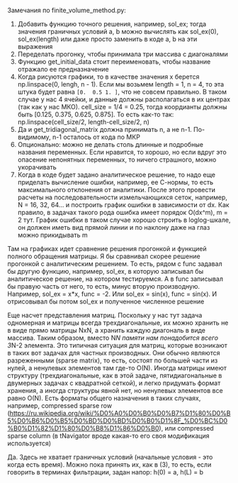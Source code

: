 Замечания по finite_volume_method.py:
1. Добавить функцию точного решения, например, sol_ex; тогда значения граничных условий a, b можно вычислять как sol_ex(0), sol_ex(length) или даже просто заменить в коде a, b на эти выражения
2. Переделать прогонку, чтобы принимала три массива с диагоналями
3. Функцию get_initial_data стоит переименовать, чтобы название отражало ее предназначение
4. Когда рисуются графики, то в качестве значения x берется np.linspace(0, lengh, n - 1). Если мы возьмем length = 1, n = 4, то эта штука будет равна `[0.  0.5 1. ]`, что не совсем правильно. В таком случае у нас 4 ячейки, и данные должны располагаться в их центрах (так как у нас МКО). cell_size = 1/4 = 0.25, тогда коордианты должны быть [0.125, 0.375, 0.625, 0.875]. То есть как-то так: np.linspace(cell_size/2, length-cell_size/2, n)
5. Да и get_tridiagonal_matrix должна принимать n, а не n-1. По-видимому, n-1 осталось от кода по МКР
6. Опционально: можно не делать столь длинные и подробные названия переменных. Если нравится, то хорошо, но если вдруг это опасение непонятных переменных, то ничего страшного, можно укорачивать
7. Когда в коде будет задано аналитическое решение, то надо еще приделать вычисление ошибки, например, ее С-нормы, то есть максимального отклонения от аналитики. После этого провести расчеты на последовательности измельчающихся сеток, например, N = 16, 32, 64... и построить график ошибки в зависимости от dx. Как правило, в задачах такого рода ошибка имеет порядок O(dx^m), m = 2 тут. График ошибки в таком случае хорошо строить в loglog-шкале, он должен иметь вид прямой линии и по наклону даже на глаз можно прикидывать m

Там на графиках идет сравнение решения прогонкой и функцией полного обращения матрицы. Я бы сравнивал скорее решение прогонкой с аналитическим решением. То есть, рядом с func задавал бы другую функцию, например, sol_ex, в которую записывал бы аналитическое решение, на котором тестируемся. А в func записывал бы правую часть от него, то есть, минус вторую производную. Например, sol_ex = x\*x, func = -2. Или sol_ex = sin(x), func = sin(x). И отрисовывал бы потом sol_ex и полученное численное решение

Еще насчет представления матриц. Поскольку у нас тут задача одномерная и матрицы всегда трехдиагональные, их можно хранить не в виде прямо матрицы NxN, а хранить каждую диагональ в виде массива. Таким образом, вместо N*N памяти нам понадобится всего 3*N-2 элемента. Это типичная ситуация для матриц, которые возникают в таких вот задачах для частных производных. Они обычно являются разреженными (sparse matrix), то есть, состоят по большей части из нулей, а ненулевых элементов там где-то O(N). Иногда матрицы имеют структуру (трехдиагональные, как в этой задаче, пятидиагональные в двумерных задачах с квадратной сеткой), и легко придумать формат хранения, а иногда структуры явной нет, но ненулевых элементов все равно O(N). Есть форматы общего назначения в таких случаях, например, compressed sparse row (https://ru.wikipedia.org/wiki/%D0%A0%D0%B0%D0%B7%D1%80%D0%B5%D0%B6%D0%B5%D0%BD%D0%BD%D0%B0%D1%8F_%D0%BC%D0%B0%D1%82%D1%80%D0%B8%D1%86%D0%B0), или compressed sparse column (в tNavigator вроде какая-то его своя модификация используется)

Да. Здесь не хватает граничных условий (начальные условия - это когда есть время). Можно пока принять их, как в (3), то есть, если говорить в терминах фильтрации, задан напор: h(0) = a, h(L) = b